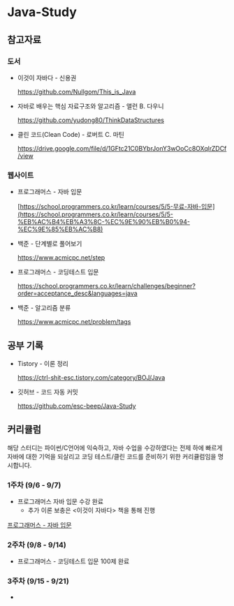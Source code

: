 # Java-Study

## 참고자료

### 도서

- 이것이 자바다 - 신용권
    
    https://github.com/Nullgom/This_is_Java
    
- 자바로 배우는 핵심 자료구조와 알고리즘 - 앨런 B. 다우니
    
    https://github.com/yudong80/ThinkDataStructures
    
- 클린 코드(Clean Code) - 로버트 C. 마틴
    
    https://drive.google.com/file/d/1GFtc21C0BYbrJonY3wOoCc8OXqlrZDCf/view
    

### 웹사이트

- 프로그래머스 - 자바 입문
    
    [https://school.programmers.co.kr/learn/courses/5/5-무료-자바-입문](https://school.programmers.co.kr/learn/courses/5/5-%EB%AC%B4%EB%A3%8C-%EC%9E%90%EB%B0%94-%EC%9E%85%EB%AC%B8)
    
- 백준 - 단계별로 풀어보기
    
    https://www.acmicpc.net/step
    
- 프로그래머스 - 코딩테스트 입문
    
    https://school.programmers.co.kr/learn/challenges/beginner?order=acceptance_desc&languages=java
    
- 백준 - 알고리즘 분류
    
    https://www.acmicpc.net/problem/tags
    

## 공부 기록

- Tistory - 이론 정리
    
    https://ctrl-shit-esc.tistory.com/category/BOJ/Java
    
- 깃허브 - 코드 자동 커밋
    
    https://github.com/esc-beep/Java-Study
    

## 커리큘럼

해당 스터디는 파이썬/C언어에 익숙하고, 자바 수업을 수강하였다는 전제 하에 빠르게 자바에 대한 기억을 되살리고 코딩 테스트/클린 코드를 준비하기 위한 커리큘럼임을 명시합니다.

### 1주차 (9/6 - 9/7)

- 프로그래머스 자바 입문 수강 완료
    - 추가 이론 보충은 <이것이 자바다> 책을 통해 진행

[프로그래머스 - 자바 입문](https://www.notion.so/95937ac83fca4eb2b1b44c35cf9bffa1?pvs=21)

### 2주차 (9/8 - 9/14)

- 프로그래머스 - 코딩테스트 입문 100제 완료

### 3주차 (9/15 - 9/21)

-
